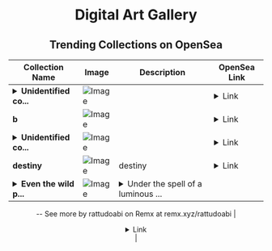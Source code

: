 <div align="center">

# Digital Art Gallery

## Trending Collections on OpenSea

| Collection Name                       | Image                                                                                     | Description                       | OpenSea Link                                                                                          |
|---------------------------------------|-------------------------------------------------------------------------------------------|-----------------------------------|--------------------------------------------------------------------------------------------------------|
| **<details><summary>Unidentified co...</summary>Unidentified contract da274468-e16c-4c03-bd82-07b3a8bf50bc</details>** | ![Image](https://i.seadn.io/s/raw/files/37df2cc17567b57cc16920caa4dcdc71.gif?w=500&auto=format?w=200&auto=format) |  | <details><summary>Link</summary>[Unidentified contract da274468-e16c-4c03-bd82-07b3a8bf50bc](https://opensea.io/collection/unidentified-contract-da274468-e16c-4c03-bd82-07b3)</details> |
| **b** | ![Image](https://i.seadn.io/s/raw/files/ff8b9730f335add0454890e9ace2be83.jpg?w=500&auto=format?w=200&auto=format) |  | <details><summary>Link</summary>[b](https://opensea.io/collection/b-21566)</details> |
| **<details><summary>Unidentified co...</summary>Unidentified contract 9e0e4a03-dd09-4278-9bc2-f557ec384303</details>** | ![Image](https://i.seadn.io/s/raw/files/37df2cc17567b57cc16920caa4dcdc71.gif?w=500&auto=format?w=200&auto=format) |  | <details><summary>Link</summary>[Unidentified contract 9e0e4a03-dd09-4278-9bc2-f557ec384303](https://opensea.io/collection/unidentified-contract-9e0e4a03-dd09-4278-9bc2-f557)</details> |
| **destiny** | ![Image](https://i.seadn.io/s/raw/files/b2aba018cd5939a7868d3c0a35428370.jpg?w=500&auto=format?w=200&auto=format) | destiny | <details><summary>Link</summary>[destiny](https://opensea.io/collection/destiny-64)</details> |
| **<details><summary>Even the wild p...</summary>Even the wild pauses to dream</details>** | ![Image](https://i.seadn.io/s/raw/files/93010895f038e739131bb2183e5bba18.jpg?w=500&auto=format?w=200&auto=format) | <details><summary>Under the spell of a luminous ...</summary>Under the spell of a luminous full moon, even the wildest creatures pause—eyes wide, hearts still—captivated by its glow. The Taj Mahal stands in silent reverence, bathed in silver, as the night holds its breath.
--
See more by rattudoabi on Remx at remx.xyz/rattudoabi</details> | <details><summary>Link</summary>[Even the wild pauses to dream](https://opensea.io/collection/even-the-wild-pauses-to-dream)</details> |

</div>